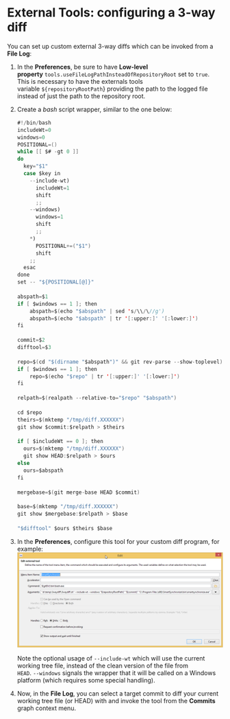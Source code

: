 # External Tools: configuring a 3-way diff

You can set up custom external 3-way diffs which can be invoked from a
**File Log**:

1.  In the **Preferences**, be sure to have **Low-level
    property** `tools.useFileLogPathInsteadOfRepositoryRoot` set
    to `true`. This is necessary to have the externals tools
    variable `${repositoryRootPath`} providing the path to the logged
    file instead of just the path to the repository root.

2.  Create a *bash* script wrapper, similar to the one below:



    ``` java
    #!/bin/bash
    includeWt=0
    windows=0
    POSITIONAL=()
    while [[ $# -gt 0 ]]
    do
      key="$1"
      case $key in
        --include-wt)
          includeWt=1
          shift
          ;;
        --windows)
          windows=1
          shift
          ;;
        *)
          POSITIONAL+=("$1")
          shift
        ;;
      esac
    done
    set -- "${POSITIONAL[@]}"

    abspath=$1
    if [ $windows == 1 ]; then
        abspath=$(echo "$abspath" | sed 's/\\/\//g')
        abspath=$(echo "$abspath" | tr '[:upper:]' '[:lower:]')
    fi

    commit=$2
    difftool=$3

    repo=$(cd "$(dirname "$abspath")" && git rev-parse --show-toplevel)
    if [ $windows == 1 ]; then
        repo=$(echo "$repo" | tr '[:upper:]' '[:lower:]')
    fi

    relpath=$(realpath --relative-to="$repo" "$abspath")

    cd $repo
    theirs=$(mktemp "/tmp/diff.XXXXXX")
    git show $commit:$relpath > $theirs

    if [ $includeWt == 0 ]; then
      ours=$(mktemp "/tmp/diff.XXXXXX")
      git show HEAD:$relpath > $ours
    else    
      ours=$abspath
    fi

    mergebase=$(git merge-base HEAD $commit)

    base=$(mktemp "/tmp/diff.XXXXXX")
    git show $mergebase:$relpath > $base

    "$difftool" $ours $theirs $base
    ```



3.  In the **Preferences**, configure this tool for your custom diff
    program, for example:  
    ![](attachments/24871114/24871115.png)  
      
    Note the optional usage of `--include-wt` which will use the current
    working tree file, instead of the clean version of the file from  
    `HEAD`. `--windows` signals the wrapper that it will be called on a
    Windows platform (which requires some special handling).

4.  Now, in the **File Log**, you can select a target commit to diff
    your current working tree file (or HEAD) with and invoke the tool
    from the **Commits** graph context menu.

  

  

  

  


